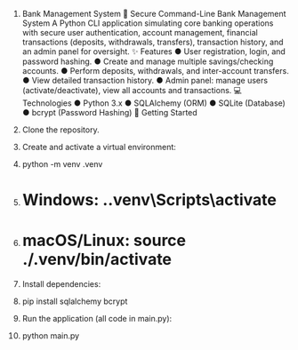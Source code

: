 1. Bank Management System
🏦 Secure Command-Line Bank Management System
A Python CLI application simulating core banking operations with secure user authentication, account management, financial transactions (deposits, withdrawals, transfers), transaction history, and an admin panel for oversight.
✨ Features
●	User registration, login, and password hashing.
●	Create and manage multiple savings/checking accounts.
●	Perform deposits, withdrawals, and inter-account transfers.
●	View detailed transaction history.
●	Admin panel: manage users (activate/deactivate), view all accounts and transactions.
💻 Technologies
●	Python 3.x
●	SQLAlchemy (ORM)
●	SQLite (Database)
●	bcrypt (Password Hashing)
🚀 Getting Started
1.	Clone the repository.
2.	Create and activate a virtual environment:
3.	python -m venv .venv
4.	# Windows: .\.venv\Scripts\activate
5.	# macOS/Linux: source ./.venv/bin/activate

6.	Install dependencies:
7.	pip install sqlalchemy bcrypt

8.	Run the application (all code in main.py):
9.	python main.py

